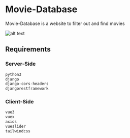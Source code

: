 # Movie-Database
Movie-Database is a website to filter out and find movies

![alt text](https://i.postimg.cc/9WJ0TPGj/movie-site.png)

## Requirements

### Server-Side
```python
python3
django
django-cors-headers
djangorestframework
```

### Client-Side
```python
vue3
vuex
axios
vueslider
tailwindcss
```
